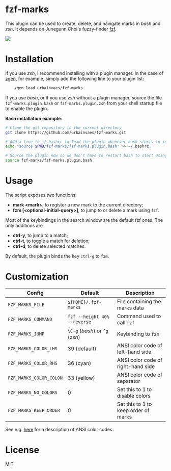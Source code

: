 # fzf-marks
This plugin can be used to create, delete, and navigate marks in *bash* and *zsh*.
It depends on Junegunn Choi's fuzzy-finder [fzf](https://github.com/junegunn/fzf).

![](https://raw.github.com/uvaes/fuzzy-zsh-marks/demo/demo.gif)

# Installation

If you use *zsh*, I recommend installing with a plugin manager.
In the case of [zgen](https://github.com/tarjoilija/zgen), for example,
simply add the following line to your plugin list:
```zsh
    zgen load urbainvaes/fzf-marks
```

If you use *bash*,
or if you use *zsh* without a plugin manager,
source the file `fzf-marks.plugin.bash` or `fzf-marks.plugin.zsh` from your shell startup file
to enable the plugin.

**Bash installation example**:
```bash
# Clone the git repository in the current directory
git clone https://github.com/urbainvaes/fzf-marks.git

# Add a line to ~/.bashrc to load the plugin whenever bash starts in interactive mode
echo "source $PWD/fzf-marks/fzf-marks.plugin.bash" >> ~/.bashrc

# Source the plugin now so we don't have to restart bash to start using it
source fzf-marks/fzf-marks.plugin.bash
```

# Usage
The script exposes two functions:

- **mark \<mark\>**, to register a new mark to the current directory;
- **fzm [\<optional-initial-query\>]**, to jump to or delete a mark using `fzf`.

Most of the keybindings in the search window are the default fzf ones.
The only additions are

- **ctrl-y**, to jump to a match;
- **ctrl-t**, to toggle a match for deletion;
- **ctrl-d**, to delete selected matches.

By default, the plugin binds the key `ctrl-g` to `fzm`.

# Customization

| Config                  | Default                         | Description                          |
| ------                  | -------                         | -----------                          |
| `FZF_MARKS_FILE`        | `${HOME}/.fzf-marks`            | File containing the marks data       |
| `FZF_MARKS_COMMAND`     | `fzf --height 40% --reverse`    | Command used to call `fzf`           |
| `FZF_MARKS_JUMP`        | `\C-g` (*bash*) or `^g` (*zsh*)     | Keybinding to `fzm`                  |
| `FZF_MARKS_COLOR_LHS`   | 39 (default)                    | ANSI color code of left-hand side    |
| `FZF_MARKS_COLOR_RHS`   | 36 (cyan)                       | ANSI color code of right-hand side   |
| `FZF_MARKS_COLOR_COLON` | 33 (yellow)                     | ANSI color code of separator         |
| `FZF_MARKS_NO_COLORS`   | 0                               | Set this to 1 to disable colors      |
| `FZF_MARKS_KEEP_ORDER`  | 0                               | Set this to 1 to keep order of marks |

See e.g. [here](http://pueblo.sourceforge.net/doc/manual/ansi_color_codes.html) for a description of ANSI color codes.

# License

MIT
